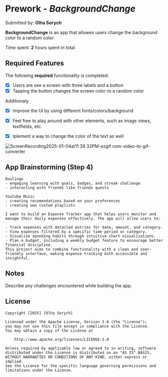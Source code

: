 
# Prework - *BackgroundChange*

Submitted by: **Olha Sorych**

**BackgroundChange** is an app that allowes users change the background color to a random color.

Time spent: **2** hours spent in total

## Required Features

The following **required** functionality is completed:

- [x] Users are see a screen with three labels and a button
- [x] Tapping the button changes the screen color to a random color

Additionaly
- [x] Improve the UI by using different fonts/colors/background
- [x] Feel free to play around with other elements, such as image views, textfields, etc.
- [x] Iplement a way to change the color of the text as well


![ScreenRecording2025-01-04at11 39 32PM-ezgif com-video-to-gif-converter](https://github.com/user-attachments/assets/a6938ed1-28f5-4d75-a832-86f411c31f19)

## App Brainstorming (Step 4)
    Doulingo
    - engaging learning with goals, badges, and streak challenge
    - interacting with friends like friends quests
    
    Youtube Music
    - creating recomendations based on your preferences
    - creating own custom playlists 
    
    I want to build an Expense Tracker app that helps users monitor and manage their daily expenses effectively. The app will allow users to:

    - Track expenses with detailed entries for date, amount, and category.
    - View expenses filtered by a specific time period or category.
    - Visualize spending habits through intuitive chart visualizations.
    - Plan a budget, including a weekly budget feature to encourage better financial discipline.
    This project aims to combine functionality with a clean and user-friendly interface, making expense tracking both accessible and insightful.
    
## Notes

Describe any challenges encountered while building the app.

## License

    Copyright [2025] [Olha Sorych]

    Licensed under the Apache License, Version 2.0 (the "License");
    you may not use this file except in compliance with the License.
    You may obtain a copy of the License at

        http://www.apache.org/licenses/LICENSE-2.0

    Unless required by applicable law or agreed to in writing, software
    distributed under the License is distributed on an "AS IS" BASIS,
    WITHOUT WARRANTIES OR CONDITIONS OF ANY KIND, either express or implied.
    See the License for the specific language governing permissions and
    limitations under the License.
